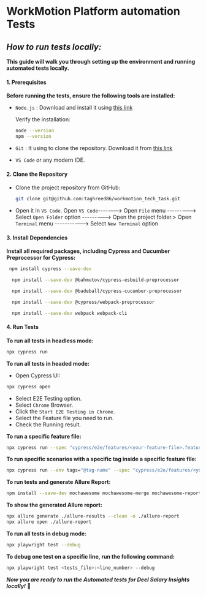 # WorkMotion Platform automation Tests


## ***How to run tests locally:***

**This guide will walk you through setting up the environment and running automated tests locally.**

#### **1. Prerequisites**

**Before running the tests, ensure the following tools are installed:**
- `Node.js` : Download and install it using [this link](https://nodejs.org/en/download/package-manager)

  Verify the installation:
  ```bash
  node --version
  npm --version
    ```
- `Git` : It using to clone the repository. Download it from [this link](https://git-scm.com/book/en/v2/Getting-Started-Installing-Git)

- `VS Code` or any modern IDE.

#### **2. Clone the Repository**

- Clone the project repository from GitHub:
    ```bash
    git clone git@github.com:taghreed86/workmotion_tech_task.git
    ```
   
- Open it in `VS Code`.
    Open `VS Code`-------> Open `File` menu ---------> Select `Open Folder` option ---------> Open the project folder.>
    Open `Terminal` menu -----------> Select `New Terminal` option


#### **3. Install Dependencies**

**Install all required packages, including Cypress and Cucumber Preprocessor for Cypress:**
   ```bash
    npm install cypress --save-dev
  ```

  ```bash
    npm install --save-dev @bahmutov/cypress-esbuild-preprocessor
  ```

  ```bash
    npm install --save-dev @badeball/cypress-cucumber-preprocessor
  ```

  ```bash
    npm install --save-dev @cypress/webpack-preprocessor
  ```

  ```bash
    npm install --save-dev webpack webpack-cli
  ```
 
#### **4. Run Tests**

**To run all tests in headless mode:**
  ```bash
  npx cypress run
  ```

**To run all tests in headed mode:**
 - Open Cypress UI:
  ```bash
  npx cypress open
  ```
 - Select E2E Testing option.
 - Select `Chrome` Browser.
 - Click the `Start E2E Testing in Chrome`.
 - Select the Feature file you need to run.
 - Check the Running result.

**To run a specific feature file:**
```bash
npx cypress run --spec "cypress/e2e/features/<your-feature-file>.feature"
```

**To run specific scenarios with a specific tag inside a specific feature file:**
```bash
npx cypress run --env tags="@tag-name" --spec "cypress/e2e/features/<your-feature-file>.feature"
```

**To run tests and generate Allure Report:**
```bash
npm install --save-dev mochawesome mochawesome-merge mochawesome-report-generator
```

**To show the generated Allure report:**
```bash
npx allure generate ./allure-results --clean -o ./allure-report
npx allure open ./allure-report
```

**To run all tests in debug mode:**
```bash
npx playwright test --debug
```

**To debug one test on a specific line, run the following command:**
```bash
npx playwright test <tests_file>:<line_number> --debug
```
***Now you are ready to run the Automated tests for Deel Salary Insights locally!*** 🚀
